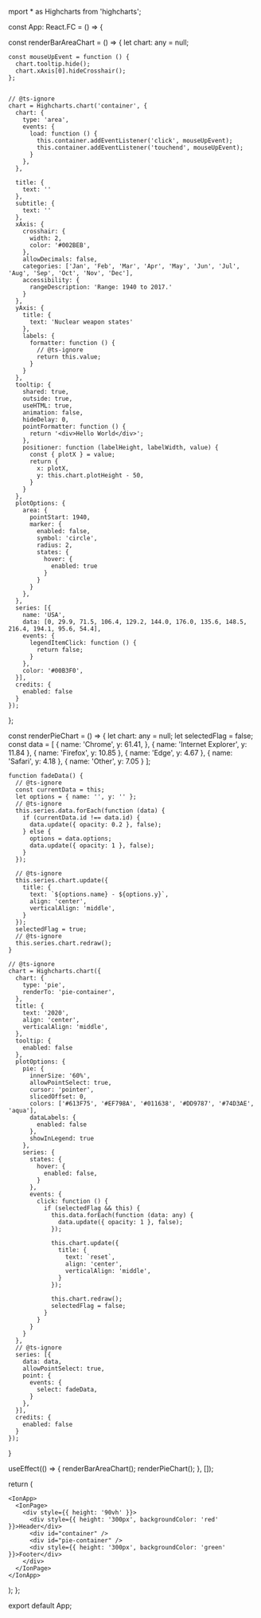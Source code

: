 mport * as Highcharts from 'highcharts';


const App: React.FC = () => {

  const renderBarAreaChart = () => {
    let chart: any = null;

    const mouseUpEvent = function () {
      chart.tooltip.hide();
      chart.xAxis[0].hideCrosshair();
    };


    // @ts-ignore
    chart = Highcharts.chart('container', {
      chart: {
        type: 'area',
        events: {
          load: function () {
            this.container.addEventListener('click', mouseUpEvent);
            this.container.addEventListener('touchend', mouseUpEvent);
          }
        },
      },

      title: {
        text: ''
      },
      subtitle: {
        text: ''
      },
      xAxis: {
        crosshair: {
          width: 2,
          color: '#002BEB',
        },
        allowDecimals: false,
        categories: ['Jan', 'Feb', 'Mar', 'Apr', 'May', 'Jun', 'Jul', 'Aug', 'Sep', 'Oct', 'Nov', 'Dec'],
        accessibility: {
          rangeDescription: 'Range: 1940 to 2017.'
        }
      },
      yAxis: {
        title: {
          text: 'Nuclear weapon states'
        },
        labels: {
          formatter: function () {
            // @ts-ignore
            return this.value;
          }
        }
      },
      tooltip: {
        shared: true,
        outside: true,
        useHTML: true,
        animation: false,
        hideDelay: 0,
        pointFormatter: function () {
          return '<div>Hello World</div>';
        },
        positioner: function (labelHeight, labelWidth, value) {
          const { plotX } = value;
          return {
            x: plotX,
            y: this.chart.plotHeight - 50,
          }
        }
      },
      plotOptions: {
        area: {
          pointStart: 1940,
          marker: {
            enabled: false,
            symbol: 'circle',
            radius: 2,
            states: {
              hover: {
                enabled: true
              }
            }
          }
        },
      },
      series: [{
        name: 'USA',
        data: [0, 29.9, 71.5, 106.4, 129.2, 144.0, 176.0, 135.6, 148.5, 216.4, 194.1, 95.6, 54.4],
        events: {
          legendItemClick: function () {
            return false;
          }
        },
        color: '#00B3F0',
      }],
      credits: {
        enabled: false
      }
    });
  };


  const renderPieChart = () => {
    let chart: any = null;
    let selectedFlag = false;
    const data = [
      {
        name: 'Chrome',
        y: 61.41,
      }, {
        name: 'Internet Explorer',
        y: 11.84
      }, {
        name: 'Firefox',
        y: 10.85
      }, {
        name: 'Edge',
        y: 4.67
      }, {
        name: 'Safari',
        y: 4.18
      }, {
        name: 'Other',
        y: 7.05
      }
    ];



    function fadeData() {
      // @ts-ignore
      const currentData = this;
      let options = { name: '', y: '' };
      // @ts-ignore
      this.series.data.forEach(function (data) {
        if (currentData.id !== data.id) {
          data.update({ opacity: 0.2 }, false);
        } else {
          options = data.options;
          data.update({ opacity: 1 }, false);
        }
      });

      // @ts-ignore
      this.series.chart.update({
        title: {
          text: `${options.name} - ${options.y}`,
          align: 'center',
          verticalAlign: 'middle',
        }
      });
      selectedFlag = true;
      // @ts-ignore
      this.series.chart.redraw();
    }

    // @ts-ignore
    chart = Highcharts.chart({
      chart: {
        type: 'pie',
        renderTo: 'pie-container',
      },
      title: {
        text: '2020',
        align: 'center',
        verticalAlign: 'middle',
      },
      tooltip: {
        enabled: false
      },
      plotOptions: {
        pie: {
          innerSize: '60%',
          allowPointSelect: true,
          cursor: 'pointer',
          slicedOffset: 0,
          colors: ['#613F75', '#EF798A', '#011638', '#DD9787', '#74D3AE', 'aqua'],
          dataLabels: {
            enabled: false
          },
          showInLegend: true
        },
        series: {
          states: {
            hover: {
              enabled: false,
            }
          },
          events: {
            click: function () {
              if (selectedFlag && this) {
                this.data.forEach(function (data: any) {
                  data.update({ opacity: 1 }, false);
                });

                this.chart.update({
                  title: {
                    text: `reset`,
                    align: 'center',
                    verticalAlign: 'middle',
                  }
                });

                this.chart.redraw();
                selectedFlag = false;
              }
            }
          }
        }
      },
      // @ts-ignore
      series: [{
        data: data,
        allowPointSelect: true,
        point: {
          events: {
            select: fadeData,
          }
        },
      }],
      credits: {
        enabled: false
      }
    });
  }


  useEffect(() => {
    renderBarAreaChart();
    renderPieChart();
  }, []);

  return (

    <IonApp>
      <IonPage>
        <div style={{ height: '90vh' }}>
          <div style={{ height: '300px', backgroundColor: 'red' }}>Header</div>
          <div id="container" />
          <div id="pie-container" />
          <div style={{ height: '300px', backgroundColor: 'green' }}>Footer</div>
        </div>
      </IonPage>
    </IonApp>
  );
};

export default App;
